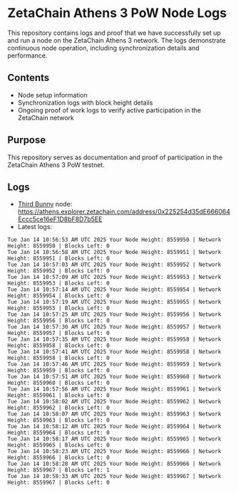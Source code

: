 # ZetaChain Athens 3 PoW Node Logs
This repository contains logs and proof that we have successfully set up and run a node on the ZetaChain Athens 3 network. The logs demonstrate continuous node operation, including synchronization details and performance.

## Contents
- Node setup information
- Synchronization logs with block height details
- Ongoing proof of work logs to verify active participation in the ZetaChain network

## Purpose
This repository serves as documentation and proof of participation in the ZetaChain Athens 3 PoW testnet.

## Logs

- [Third Bunny](https://thirdbunny.xyz/) node: https://athens.explorer.zetachain.com/address/0x225254d35dE666064Eccc5ce16eF1D8bF8D7b5EE
- Latest logs:
```
Tue Jan 14 10:56:53 AM UTC 2025 Your Node Height: 8559950 | Network Height: 8559950 | Blocks Left: 0
Tue Jan 14 10:56:58 AM UTC 2025 Your Node Height: 8559951 | Network Height: 8559951 | Blocks Left: 0
Tue Jan 14 10:57:03 AM UTC 2025 Your Node Height: 8559952 | Network Height: 8559952 | Blocks Left: 0
Tue Jan 14 10:57:09 AM UTC 2025 Your Node Height: 8559953 | Network Height: 8559953 | Blocks Left: 0
Tue Jan 14 10:57:14 AM UTC 2025 Your Node Height: 8559954 | Network Height: 8559954 | Blocks Left: 0
Tue Jan 14 10:57:19 AM UTC 2025 Your Node Height: 8559955 | Network Height: 8559955 | Blocks Left: 0
Tue Jan 14 10:57:25 AM UTC 2025 Your Node Height: 8559956 | Network Height: 8559956 | Blocks Left: 0
Tue Jan 14 10:57:30 AM UTC 2025 Your Node Height: 8559957 | Network Height: 8559957 | Blocks Left: 0
Tue Jan 14 10:57:35 AM UTC 2025 Your Node Height: 8559958 | Network Height: 8559958 | Blocks Left: 0
Tue Jan 14 10:57:41 AM UTC 2025 Your Node Height: 8559958 | Network Height: 8559958 | Blocks Left: 0
Tue Jan 14 10:57:46 AM UTC 2025 Your Node Height: 8559959 | Network Height: 8559959 | Blocks Left: 0
Tue Jan 14 10:57:51 AM UTC 2025 Your Node Height: 8559960 | Network Height: 8559960 | Blocks Left: 0
Tue Jan 14 10:57:56 AM UTC 2025 Your Node Height: 8559961 | Network Height: 8559961 | Blocks Left: 0
Tue Jan 14 10:58:02 AM UTC 2025 Your Node Height: 8559962 | Network Height: 8559962 | Blocks Left: 0
Tue Jan 14 10:58:07 AM UTC 2025 Your Node Height: 8559963 | Network Height: 8559963 | Blocks Left: 0
Tue Jan 14 10:58:12 AM UTC 2025 Your Node Height: 8559964 | Network Height: 8559964 | Blocks Left: 0
Tue Jan 14 10:58:17 AM UTC 2025 Your Node Height: 8559965 | Network Height: 8559965 | Blocks Left: 0
Tue Jan 14 10:58:23 AM UTC 2025 Your Node Height: 8559966 | Network Height: 8559966 | Blocks Left: 0
Tue Jan 14 10:58:28 AM UTC 2025 Your Node Height: 8559966 | Network Height: 8559967 | Blocks Left: 1
Tue Jan 14 10:58:33 AM UTC 2025 Your Node Height: 8559967 | Network Height: 8559967 | Blocks Left: 0
```
